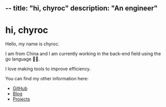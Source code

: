 --
title: "hi, chyroc"
description: "An engineer"
--
# hi, chyroc

Hello, my name is chyroc.

I am from China and I am currently working in the back-end field using the go language 👨‍💻.

I love making tools to improve efficiency.

You can find my other information here:

- [GitHub](https://github.com/chyroc/)
- [Blog](https://blog.chyroc.cn/)
- [Projects](https://projects.chyroc.cn/)
